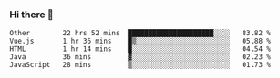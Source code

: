 ### Hi there 👋

<!--
**Hundeklemmen/Hundeklemmen** is a ✨ _special_ ✨ repository because its `README.md` (this file) appears on your GitHub profile.

Here are some ideas to get you started:

- 🔭 I’m currently working on ...
- 🌱 I’m currently learning ...
- 👯 I’m looking to collaborate on ...
- 🤔 I’m looking for help with ...
- 💬 Ask me about ...
- 📫 How to reach me: ...
- 😄 Pronouns: ...
- ⚡ Fun fact: ...
-->
<!--START_SECTION:waka-->
```text
Other        22 hrs 52 mins  █████████████████████░░░░   83.82 % 
Vue.js       1 hr 36 mins    █▒░░░░░░░░░░░░░░░░░░░░░░░   05.88 % 
HTML         1 hr 14 mins    █░░░░░░░░░░░░░░░░░░░░░░░░   04.54 % 
Java         36 mins         ▓░░░░░░░░░░░░░░░░░░░░░░░░   02.23 % 
JavaScript   28 mins         ▒░░░░░░░░░░░░░░░░░░░░░░░░   01.73 % 
```
<!--END_SECTION:waka-->
